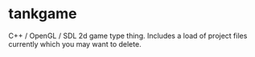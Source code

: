 tankgame
========

C++ / OpenGL / SDL 2d game type thing. Includes a load of project files currently which you may want to delete.
